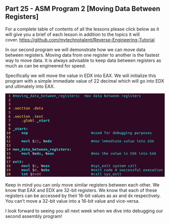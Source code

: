 ## Part 25 - ASM Program 2 \[Moving Data Between Registers\]

For a complete table of contents of all the lessons please click below as it will give you a brief of each lesson in addition to the topics it will cover.&nbsp;https://github.com/mytechnotalent/Reverse-Engineering-Tutorial

In our second program we will demonstrate how we can move data between registers. Moving data from one register to another is the fastest way to move data. It is always advisable to keep data between registers as much as can be engineered for speed.

Specifically we will move the value in EDX into EAX. We will initialize this program with a simple immediate value of 22 decimal which will go into EDX and ultimately into EAX.

<div class="slate-resizable-image-embed slate-image-embed__resize-full-width"><img src="/imgs/1520145020169.jpg"/></div>

Keep in mind you can only move similar registers between each other. We know that EAX and EDX are 32-bit registers. We know that each of these registers can be accessed by their 16-bit values as ax and dx respectively. You can’t move a 32-bit value into a 16-bit value and vice-versa.

I look forward to seeing you all next week when we dive into debugging our second assembly program!